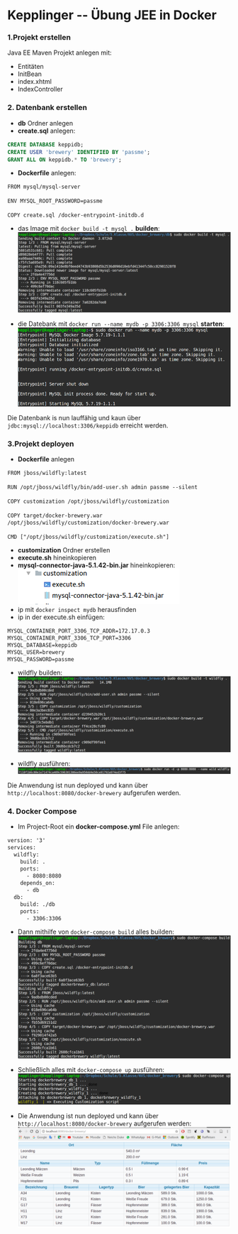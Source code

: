 # Kepplinger -- Übung JEE in Docker  

### 1.Projekt erstellen  
Java EE Maven Projekt anlegen mit:
   - Entitäten
   - InitBean
   - index.xhtml
   - IndexController

### 2. Datenbank erstellen

- **db** Ordner anlegen
- **create.sql** anlegen:

```sql
CREATE DATABASE keppidb;
CREATE USER 'brewery' IDENTIFIED BY 'passme';
GRANT ALL ON keppidb.* TO 'brewery';
```

- **Dockerfile** anlegen:

```
FROM mysql/mysql-server

ENV MYSQL_ROOT_PASSWORD=passme

COPY create.sql /docker-entrypoint-initdb.d
```
- das Image mit `docker build -t mysql .` **builden**:
![](./images/build.png)

- die Datebank mit `docker run --name mydb -p 3306:3306 mysql` **starten**:
![](./images/run.png)

Die Datenbank is nun lauffähig und kaun über `jdbc:mysql://localhost:3306/keppidb`
erreicht werden.

### 3.Projekt deployen
- **Dockerfile** anlegen

```
FROM jboss/wildfly:latest

RUN /opt/jboss/wildfly/bin/add-user.sh admin passme --silent

COPY customization /opt/jboss/wildfly/customization

COPY target/docker-brewery.war /opt/jboss/wildfly/customization/docker-brewery.war

CMD ["/opt/jboss/wildfly/customization/execute.sh"]
```

- **customization** Ordner erstellen
- **execute.sh** hineinkopieren
- **mysql-connector-java-5.1.42-bin.jar** hineinkopieren:
![](./images/folder.png)
- ip mit `docker inspect mydb` herausfinden
- ip in der execute.sh einfügen:

```
MYSQL_CONTAINER_PORT_3306_TCP_ADDR=172.17.0.3
MYSQL_CONTAINER_PORT_3306_TCP_PORT=3306
MYSQL_DATABASE=keppidb
MYSQL_USER=brewery
MYSQL_PASSWORD=passme
```

- wildfly builden:
![](./images/wildfly.png)

- wildfly ausführen:
![](./images/runWildfly.png)

Die Anwendung ist nun deployed und kann über `http://localhost:8080/docker-brewery` aufgerufen werden.

### 4. Docker Compose
- Im Project-Root ein **docker-compose.yml** File anlegen:
```
version: '3'
services:
  wildfly:
    build: .
    ports:
      - 8080:8080
    depends_on:
      - db
  db:
    build: ./db
    ports:
      - 3306:3306
```

- Dann mithilfe von `docker-compose build` alles builden:
![](./images/docker-compose-build.png)

- Schließlich alles mit `docker-compose up` ausführen:
![](./images/docker-compose-run.png)

- Die Anwendung ist nun deployed und kann über `http://localhost:8080/docker-brewery` aufgerufen werden:
![](./images/website.png)
